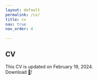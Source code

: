 ```yaml
---
layout: default
permalink: /cv/
title: cv
nav: true
nav_order: 4
 
---
```


## CV

This CV is updated on February 19, 2024.<br> 
Download <a href="{{inyoungcheong.github.io}}/assets/pdf/CV20240424.pdf">📑</a>!

<object data="{{inyoungcheong.github.io}}/assets/pdf/CV20240424.pdf" width="600" height="800" type="application/pdf"></object>
